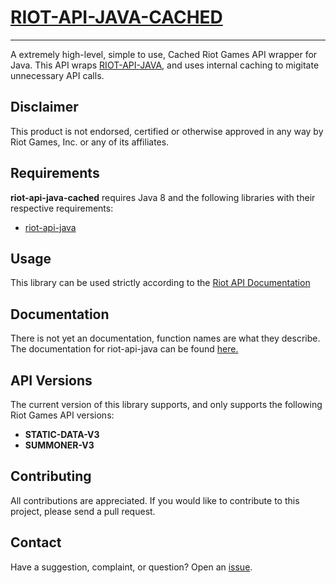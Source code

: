 # [RIOT-API-JAVA-CACHED](https://github.com/bloc97/riot-api-java-cached)
----------
A extremely high-level, simple to use, Cached Riot Games API wrapper for Java.
This API wraps [RIOT-API-JAVA](https://github.com/taycaldwell/riot-api-java), and uses internal caching to migitate unnecessary API calls.

## Disclaimer
This product is not endorsed, certified or otherwise approved in any way by Riot Games, Inc. or any of its affiliates.

## Requirements

**riot-api-java-cached** requires Java 8 and the following libraries with their respective requirements:
- [riot-api-java](https://github.com/taycaldwell/riot-api-java)

## Usage

This library can be used strictly according to the [Riot API Documentation](https://developer.riotgames.com/api/methods) 

## Documentation
There is not yet an documentation, function names are what they describe.
The documentation for riot-api-java can be found [here.](http://taycaldwell.com/riot-api-java/doc/)

## API Versions
The current version of this library supports, and only supports the following Riot Games API versions:
- **STATIC-DATA-V3**
- **SUMMONER-V3**

## Contributing
All contributions are appreciated.
If you would like to contribute to this project, please send a pull request.

## Contact
Have a suggestion, complaint, or question? Open an [issue](https://github.com/riot-api-java-cached/riot-api-java/issues).
